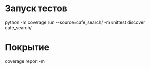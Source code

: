 # Запуск тестов
python -m coverage run --source=cafe_search/ -m unittest discover cafe_search/
# Покрытие
coverage report -m
